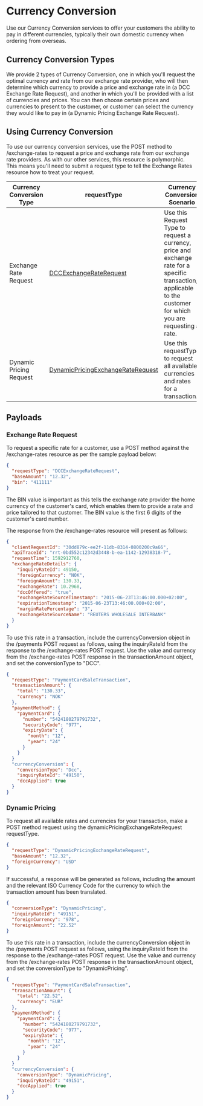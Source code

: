 # Currency Conversion

Use our Currency Conversion services to offer your customers the ability to pay in different currencies, typically their own domestic currency when ordering from overseas.

## Currency Conversion Types

We provide 2 types of Currency Conversion, one in which you'll request the optimal currency and rate from our exchange rate provider, who will then determine which currency to provide a price and exchange rate in (a DCC Exchange Rate Request), and another in which you'll be provided with a list of currencies and prices. You can then choose certain prices and currencies to present to the customer, or customer can select the currency they would like to pay in (a Dynamic Pricing Exchange Rate Request).

## Using Currency Conversion

To use our currency conversion services, use the POST method to /exchange-rates to request a price and exchange rate from our exchange rate providers. As with our other services, this resource is polymorphic. This means you'll need to submit a request type to tell the Exchange Rates resource how to treat your request.

Currency Conversion Type | requestType | Currency Conversion Scenario
---------|----------|---------
Exchange Rate Request |	[DCCExchangeRateRequest](https://docs.fiserv.com/docs/payments/reference/Payments.v1.yaml/paths/~1exchange-rates/post) | Use this Request Type to request a currency, price and exchange rate for a specific transaction, applicable to the customer for which you are requesting a rate. 
Dynamic Pricing Request | [DynamicPricingExchangeRateRequest](https://docs.fiserv.com/docs/payments/reference/Payments.v1.yaml/paths/~1exchange-rates/post) |	Use this requestType to request all available currencies and rates for a transaction.

## Payloads

### Exchange Rate Request

To request a specific rate for a customer, use a POST method against the /exchange-rates resource as per the sample payload below:

```json YAML
{
  "requestType": "DCCExchangeRateRequest",
  "baseAmount": "12.32",
  "bin": "411111"
}
```
The BIN value is important as this tells the exchange rate provider the home currency of the customer's card, which enables them to provide a rate and price tailored to that customer. The BIN value is the first 6 digits of the customer's card number.

The response from the /exchange-rates resource will present as follows:

```json YAML
{
  "clientRequestId": "30dd879c-ee2f-11db-8314-0800200c9a66",
  "apiTraceId": "rrt-0bd552c12342d3448-b-ea-1142-12938318-7",
  "requestTime": 1592912760,
  "exchangeRateDetails": {
    "inquiryRateId": 49150,
    "foreignCurrency": "NOK",
    "foreignAmount": 130.33,
    "exchangeRate": 10.2968,
    "dccOffered": "true",
    "exchangeRateSourceTimestamp": "2015-06-23T13:46:00.000+02:00",
    "expirationTimestamp": "2015-06-23T13:46:00.000+02:00",
    "marginRatePercentage": "3",
    "exchangeRateSourceName": "REUTERS WHOLESALE INTERBANK"
  }
}
```

To use this rate in a transaction, include the currencyConversion object in the /payments POST request as follows, using the inquiryRateId from the response to the /exchange-rates POST request. Use the value and currency from the /exchange-rates POST response in the transactionAmount object, and set the conversionType to "DCC".

```json YAML
{
  "requestType": "PaymentCardSaleTransaction",
  "transactionAmount": {
    "total": "130.33",
    "currency": "NOK"
  },
  "paymentMethod": {
    "paymentCard": {
      "number": "5424180279791732",
      "securityCode": "977",
      "expiryDate": {
        "month": "12",
        "year": "24"
      }
    }
  }
  "currencyConversion": {
    "conversionType": "Dcc",
    "inquiryRateId": "49150",
    "dccApplied": true
  }
}
```
### Dynamic Pricing

To request all available rates and currencies for your transaction, make a POST method request using the dynamicPricingExchangeRateRequest requestType. 

```json YAML
{
  "requestType": "DynamicPricingExchangeRateRequest",
  "baseAmount": "12.32",
  "foreignCurrency": "USD"
}
```

If successful, a response will be generated as follows, including the amount and the relevant ISO Currency Code for the currency to which the transaction amount has been translated. 

```json YAML
{
  "conversionType": "DynamicPricing",
  "inquiryRateId": "49151",
  "foreignCurrency": "978",
  "foreignAmount": "22.52"
}
```
To use this rate in a transaction, include the currencyConversion object in the /payments POST request as follows, using the inquiryRateId from the response to the /exchange-rates POST request. Use the value and currency from the /exchange-rates POST response in the transactionAmount object, and set the conversionType to "DynamicPricing".

```json YAML
{
  "requestType": "PaymentCardSaleTransaction",
  "transactionAmount": {
    "total": "22.52",
    "currency": "EUR"
  },
  "paymentMethod": {
    "paymentCard": {
      "number": "5424180279791732",
      "securityCode": "977",
      "expiryDate": {
        "month": "12",
        "year": "24"
      }
    }
  }
  "currencyConversion": {
    "conversionType": "DynamicPricing",
    "inquiryRateId": "49151",
    "dccApplied": true
  }
}
```
